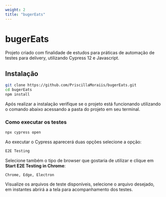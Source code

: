 ```yaml
---
weight: 2
title: "bugerEats"
---
```


# bugerEats

Projeto criado com finalidade de estudos para práticas de automação de testes para delivery, utilizando Cypress 12 e Javascript. 

## Instalação 

```sh
git clone https://github.com/PriscillaMoraiis/bugerEats.git
cd bugerEats
npm install
```
Após realizar a instalação verifique se o projeto está funcionando utilizando o comando abaixo acessando a pasta do projeto em seu terminal. 

### Como executar os testes

```sh
npx cypress open
```
Ao executar o Cypress aparecerá duas opções selecione a opção: 

```sh
E2E Testing
```

Selecione também o tipo de browser que gostaria de utilizar e clique em **Start E2E Testing in Chrome**: 
```
Chrome, Edge, Electron
```

Visualize os arquivos de teste disponíveis, selecione o arquivo desejado, em instantes abrirá a a tela para acompanhamento dos testes. 







